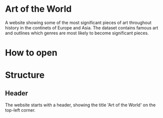 # Art of the World

A website showing some of the most significant pieces of art throughout history in the continets of Europe and Asia. The dataset contains famous art and outlines which genres are most likely to become significant pieces.

# How to open

# Structure
## Header
The website starts with a header, showing the title 'Art of the World' on the top-left corner.
